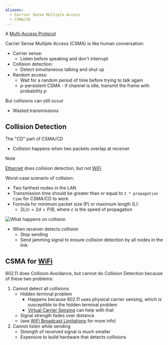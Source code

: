 ```yaml
---
aliases:
  - Carrier Sense Multiple Access
  - CSMA/CD
---
```

A [Multi-Access Protocol](OSI%20layers/Link%20Layer/Multi-Access%20Protocol.md)

Carrier Sense Multiple Access (CSMA) is like human conversation:
- Carrier sense:
	- Listen before speaking and don't interrupt
- Collision detection:
	- Detect simultaneous talking and shut up
- Random access:
	- Wait for a random period of time before trying to talk again
	- $p$-persistent CSMA - if channel is idle, transmit the frame with probability $p$

But collisions can still occur
- Wasted transmissions

## Collision Detection

The "CD" part of CSMA/CD
- Collision happens when two packets overlap at receiver

> [!note]
> [Ethernet](Ethernet/Ethernet.md) does collision detection, but not [WiFi](WiFi/WiFi.md)

Worst-case scenario of collision:
- Two farthest nodes in the LAN
- Transmission time should be greater than or equal to `2 * propagation time` for CSMA/CD to work
- Formula for minimum packet size (P) or maximum length (L):
	- $2L/c = 2d = P/B$, where $c$ is the speed of propagation

![What happens on collision](OSI%20layers/Link%20Layer/csma-cd-collision.png)

- When receiver detects collision
	- Stop sending
	- Send jamming signal to ensure collision detection by all nodes in the link

## CSMA for [WiFi](WiFi/WiFi.md)

802.11 does Collision Avoidance, but cannot do Collision Detection because of these two problems:
1. Cannot detect all collisions
	- Hidden terminal problem
		- Happens because 802.11 uses physical carrier sensing, which is susceptible to the hidden terminal problem
		- [Virtual Carrier Sensing](OSI%20layers/Link%20Layer/Virtual%20Carrier%20Sensing.md) can help with that
	- Signal strength fades over distance
	- (see [WiFi Broadcast Limitations](WiFi/WiFi%20Broadcast%20Limitations.md) for more info)
2. Cannot listen while sending
	- Strength of received signal is much smaller
	- Expensive to build hardware that detects collisions

